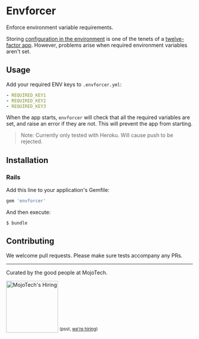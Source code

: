 # Envforcer

Enforce environment variable requirements.

Storing [configuration in the environment](http://www.12factor.net/config) is one of the tenets of a [twelve-factor app](http://www.12factor.net/). However, problems arise when required environment variables aren't set.

## Usage

Add your required ENV keys to `.envforcer.yml`:

```yaml
- REQUIRED_KEY1
- REQUIRED_KEY2
- REQUIRED_KEY3
```

When the app starts, `envforcer` will check that all the required variables are set, and raise an error if they are not. This will prevent the app from starting.

> Note: Currently only tested with Heroku. Will cause push to be rejected.

## Installation

### Rails

Add this line to your application's Gemfile:

```ruby
gem 'envforcer'
```

And then execute:

    $ bundle

## Contributing
We welcome pull requests. Please make sure tests accompany any PRs.

---

Curated by the good people at MojoTech.

<a href="http://mojotech.com"><img width="140px" src="https://mojotech.github.io/jeet/img/mojotech-logo.svg" title="MojoTech's Hiring"></a> <sup>(psst, [we're hiring](http://www.mojotech.com/jobs))</sup>
